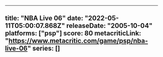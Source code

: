 
---
title: "NBA Live 06"
date: "2022-05-11T05:00:07.868Z"
releaseDate: "2005-10-04"
platforms: ["psp"]
score: 80
metacriticLink: "https://www.metacritic.com/game/psp/nba-live-06"
series: []
---
